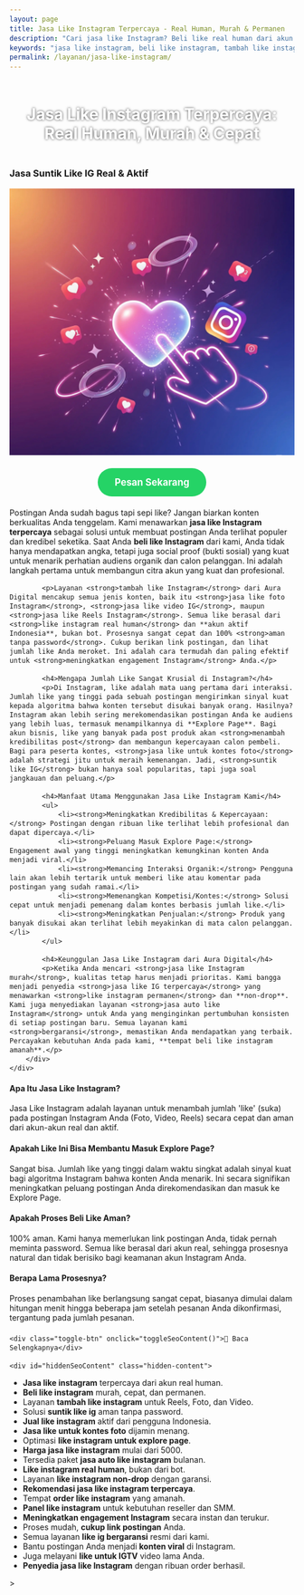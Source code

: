```yaml
---
layout: page
title: Jasa Like Instagram Terpercaya - Real Human, Murah & Permanen
description: "Cari jasa like Instagram? Beli like real human dari akun aktif Indonesia. Layanan suntik like IG terpercaya, aman, murah, dan bergaransi untuk menaikkan engagement dan masuk Explore Page."
keywords: "jasa like instagram, beli like instagram, tambah like instagram, jual like instagram, suntik like ig, order like instagram, panel like instagram, like instagram real human, like instagram aktif, like instagram indonesia, like instagram permanen, like instagram non-drop, jasa like ig terpercaya, jasa like instagram aman, like ig bergaransi, jasa like foto instagram, jasa like reels instagram, beli like video ig, jasa like untuk kontes, like instagram untuk explore page, meningkatkan engagement instagram, jasa like instagram murah, harga jasa like instagram, jasa auto like instagram, apakah aman beli like instagram, rekomendasi jasa like instagram"
permalink: /layanan/jasa-like-instagram/
---
```


<script type="application/ld+json">
{
  "@context": "https://schema.org",
  "@graph": [
    {
      "@type": "WebSite",
      "@id": "https://auradigital.id/#website",
      "url": "https://auradigital.id/",
      "name": "auradigital.id"
    },
    {
      "@type": "WebPage",
      "@id": "https://auradigital.id/layanan/jasa-like-instagram/#webpage",
      "url": "https://auradigital.id/layanan/jasa-like-instagram/",
      "name": "Jasa Like Instagram | Real Aktif, Murah & Terpercaya",
      "isPartOf": {
        "@id": "https://auradigital.id/#website"
      },
      "breadcrumb": {
        "@id": "https://auradigital.id/layanan/jasa-like-instagram/#breadcrumb"
      },
      "description": "Butuh jasa like Instagram? Kami adalah solusi untuk membuat postingan Anda terlihat populer dan kredibel. Layanan suntik like IG terpercaya dari akun real untuk membantu post masuk Explore Page."
    },
    {
      "@type": "Service",
      "name": "Jasa Like Instagram",
      "serviceType": "Social Media Engagement",
      "provider": {
        "@type": "WebSite",
        "name": "auradigital.id",
        "url": "https://auradigital.id/"
      },
      "areaServed": {
        "@type": "Country",
        "name": "Indonesia"
      },
      "description": "Jasa tambah like Instagram dari akun real human Indonesia untuk meningkatkan engagement dan kredibilitas postingan Reels dan Foto. Layanan terpercaya untuk membantu konten Anda menjadi viral."
    },
    {
      "@type": "Product",
      "name": "Paket Like Instagram (Reels & Foto)",
      "image": "https://raw.githubusercontent.com/AzkaAtta/azkaatta.github.io/main/image/jasa-like-instagram.webp",
      "description": "Beli paket like untuk postingan Instagram (Foto, Video, Reels). Dikerjakan oleh akun real dan aktif untuk meningkatkan engagement, kredibilitas, dan peluang masuk Explore Page.",
      "brand": {
        "@type": "Brand",
        "name": "auradigital.id"
      },
      "offers": {
        "@type": "Offer",
        "priceCurrency": "IDR",
        "price": "2000",
        "availability": "https://schema.org/InStock",
        "url": "https://auradigital.id/layanan/jasa-like-instagram/"
      }
    },
    {
      "@type": "BreadcrumbList",
      "@id": "https://auradigital.id/layanan/jasa-like-instagram/#breadcrumb",
      "itemListElement": [
        {
          "@type": "ListItem",
          "position": 1,
          "name": "Home",
          "item": "https://auradigital.id/"
        },
        {
          "@type": "ListItem",
          "position": 2,
          "name": "Layanan",
          "item": "https://auradigital.id/layanan/"
        },
        {
          "@type": "ListItem",
          "position": 3,
          "name": "Jasa Like Instagram",
          "item": "https://auradigital.id/layanan/jasa-like-instagram/"
        }
      ]
    },
    {
      "@type": "FAQPage",
      "mainEntity": [
        {
          "@type": "Question",
          "name": "Apa itu Jasa Like Instagram?",
          "acceptedAnswer": {
            "@type": "Answer",
            "text": "Jasa Like Instagram adalah layanan untuk menambah jumlah 'like' atau 'suka' pada postingan Instagram Anda (baik foto, video, maupun Reels) dari akun-akun real dan aktif."
          }
        },
        {
          "@type": "Question",
          "name": "Apakah Like ini bisa membantu masuk Explore Page?",
          "acceptedAnswer": {
            "@type": "Answer",
            "text": "Ya, jumlah like yang tinggi dalam waktu singkat adalah sinyal kuat bagi algoritma Instagram bahwa konten Anda menarik. Ini secara signifikan meningkatkan peluang postingan Anda direkomendasikan dan masuk ke Explore Page."
          }
        },
        {
          "@type": "Question",
          "name": "Apakah prosesnya aman?",
          "acceptedAnswer": {
            "@type": "Answer",
            "text": "Sangat aman. Kami hanya memerlukan link postingan Anda, tidak perlu password. Semua like berasal dari akun real human, sehingga prosesnya terlihat natural dan tidak berisiko bagi akun Anda."
          }
        }
      ]
    }
  ]
}
</script>

<h1 style="text-align: center; color: #fff; text-shadow: 0 0 4px rgba(0,0,0,0.7); padding: 20px 15px;">
    Jasa Like Instagram Terpercaya: Real Human, Murah & Cepat
</h1>

<div class="jasa-top-komen-tiktok-container">
    <div class="service-card" id="jasa-like-instagram-card" onclick="toggleService(this)">
        <h3>Jasa Suntik Like IG Real & Aktif</h3>
        <img src="https://raw.githubusercontent.com/AzkaAtta/azkaatta.github.io/main/image/jasa-like-instagram.webp" alt="Jasa Like Instagram untuk Explore Page" style="max-width:100%; height:auto;" loading="lazy">
        <a href="https://wa.me/62895402343693?text=Halo,%20saya%20tertarik%20dengan%20Jasa%20Like%20Instagram.%20Bisa%20info%20lebih%20lanjut?" target="_blank" class="whatsapp-button" style="display: block; width: fit-content; margin: 20px auto; padding: 15px 30px; background-color: #25D366; color: white; text-align: center; text-decoration: none; border-radius: 50px; font-size: 1.2em; font-weight: bold; transition: background-color 0.3s ease;">
            Pesan Sekarang
        </a>
        <div class="service-description">
            <p>Postingan Anda sudah bagus tapi sepi like? Jangan biarkan konten berkualitas Anda tenggelam. Kami menawarkan <strong>jasa like Instagram terpercaya</strong> sebagai solusi untuk membuat postingan Anda terlihat populer dan kredibel seketika. Saat Anda <strong>beli like Instagram</strong> dari kami, Anda tidak hanya mendapatkan angka, tetapi juga social proof (bukti sosial) yang kuat untuk menarik perhatian audiens organik dan calon pelanggan. Ini adalah langkah pertama untuk membangun citra akun yang kuat dan profesional.</p>

            <p>Layanan <strong>tambah like Instagram</strong> dari Aura Digital mencakup semua jenis konten, baik itu <strong>jasa like foto Instagram</strong>, <strong>jasa like video IG</strong>, maupun <strong>jasa like Reels Instagram</strong>. Semua like berasal dari <strong>like instagram real human</strong> dan **akun aktif Indonesia**, bukan bot. Prosesnya sangat cepat dan 100% <strong>aman tanpa password</strong>. Cukup berikan link postingan, dan lihat jumlah like Anda meroket. Ini adalah cara termudah dan paling efektif untuk <strong>meningkatkan engagement Instagram</strong> Anda.</p>

            <h4>Mengapa Jumlah Like Sangat Krusial di Instagram?</h4>
            <p>Di Instagram, like adalah mata uang pertama dari interaksi. Jumlah like yang tinggi pada sebuah postingan mengirimkan sinyal kuat kepada algoritma bahwa konten tersebut disukai banyak orang. Hasilnya? Instagram akan lebih sering merekomendasikan postingan Anda ke audiens yang lebih luas, termasuk menampilkannya di **Explore Page**. Bagi akun bisnis, like yang banyak pada post produk akan <strong>menambah kredibilitas post</strong> dan membangun kepercayaan calon pembeli. Bagi para peserta kontes, <strong>jasa like untuk kontes foto</strong> adalah strategi jitu untuk meraih kemenangan. Jadi, <strong>suntik like IG</strong> bukan hanya soal popularitas, tapi juga soal jangkauan dan peluang.</p>

            <h4>Manfaat Utama Menggunakan Jasa Like Instagram Kami</h4>
            <ul>
                <li><strong>Meningkatkan Kredibilitas & Kepercayaan:</strong> Postingan dengan ribuan like terlihat lebih profesional dan dapat dipercaya.</li>
                <li><strong>Peluang Masuk Explore Page:</strong> Engagement awal yang tinggi meningkatkan kemungkinan konten Anda menjadi viral.</li>
                <li><strong>Memancing Interaksi Organik:</strong> Pengguna lain akan lebih tertarik untuk memberi like atau komentar pada postingan yang sudah ramai.</li>
                <li><strong>Memenangkan Kompetisi/Kontes:</strong> Solusi cepat untuk menjadi pemenang dalam kontes berbasis jumlah like.</li>
                <li><strong>Meningkatkan Penjualan:</strong> Produk yang banyak disukai akan terlihat lebih meyakinkan di mata calon pelanggan.</li>
            </ul>

            <h4>Keunggulan Jasa Like Instagram dari Aura Digital</h4>
            <p>Ketika Anda mencari <strong>jasa like Instagram murah</strong>, kualitas tetap harus menjadi prioritas. Kami bangga menjadi penyedia <strong>jasa like IG terpercaya</strong> yang menawarkan <strong>like instagram permanen</strong> dan **non-drop**. Kami juga menyediakan layanan <strong>jasa auto like Instagram</strong> untuk Anda yang menginginkan pertumbuhan konsisten di setiap postingan baru. Semua layanan kami <strong>bergaransi</strong>, memastikan Anda mendapatkan yang terbaik. Percayakan kebutuhan Anda pada kami, **tempat beli like instagram amanah**.</p>
        </div>
    </div>
</div>

<style>
  /* Struktur CSS Anda tidak diubah */
</style>

<div class="accordion">
  <div class="accordion-item">
    <div class="accordion-title"><h4>Apa Itu Jasa Like Instagram?</h4></div>
    <div class="accordion-content">
      Jasa Like Instagram adalah layanan untuk menambah jumlah 'like' (suka) pada postingan Instagram Anda (Foto, Video, Reels) secara cepat dan aman dari akun-akun real dan aktif.
    </div>
  </div>

  <div class="accordion-item">
    <div class="accordion-title"><h4>Apakah Like Ini Bisa Membantu Masuk Explore Page?</h4></div>
    <div class="accordion-content">
      Sangat bisa. Jumlah like yang tinggi dalam waktu singkat adalah sinyal kuat bagi algoritma Instagram bahwa konten Anda menarik. Ini secara signifikan meningkatkan peluang postingan Anda direkomendasikan dan masuk ke Explore Page.
    </div>
  </div>

  <div class="accordion-item">
    <div class="accordion-title"><h4>Apakah Proses Beli Like Aman?</h4></div>
    <div class="accordion-content">
      100% aman. Kami hanya memerlukan link postingan Anda, tidak pernah meminta password. Semua like berasal dari akun real, sehingga prosesnya natural dan tidak berisiko bagi keamanan akun Instagram Anda.
    </div>
  </div>
  
  <div class="accordion-item">
    <div class="accordion-title"><h4>Berapa Lama Prosesnya?</h4></div>
    <div class="accordion-content">
      Proses penambahan like berlangsung sangat cepat, biasanya dimulai dalam hitungan menit hingga beberapa jam setelah pesanan Anda dikonfirmasi, tergantung pada jumlah pesanan.
    </div>
  </div>
</div>

<script>
  // Struktur JS Anda tidak diubah
</script>


<style>
  /* Struktur CSS Anda tidak diubah */
</style>

<div class="toggle-container">

    <div class="toggle-btn" onclick="toggleSeoContent()">📌 Baca Selengkapnya</div>
    
    <div id="hiddenSeoContent" class="hidden-content">
   <ul>
    <li><strong>Jasa like instagram</strong> terpercaya dari akun real human.</li>
    <li><strong>Beli like instagram</strong> murah, cepat, dan permanen.</li>
    <li>Layanan <strong>tambah like instagram</strong> untuk Reels, Foto, dan Video.</li>
    <li>Solusi <strong>suntik like ig</strong> aman tanpa password.</li>
    <li><strong>Jual like instagram</strong> aktif dari pengguna Indonesia.</li>
    <li><strong>Jasa like untuk kontes foto</strong> dijamin menang.</li>
    <li>Optimasi <strong>like instagram untuk explore page</strong>.</li>
    <li><strong>Harga jasa like instagram</strong> mulai dari 5000.</li>
    <li>Tersedia paket <strong>jasa auto like instagram</strong> bulanan.</li>
    <li><strong>Like instagram real human</strong>, bukan dari bot.</li>
    <li>Layanan <strong>like instagram non-drop</strong> dengan garansi.</li>
    <li><strong>Rekomendasi jasa like instagram terpercaya</strong>.</li>
    <li>Tempat <strong>order like instagram</strong> yang amanah.</li>
    <li><strong>Panel like instagram</strong> untuk kebutuhan reseller dan SMM.</li>
    <li><strong>Meningkatkan engagement Instagram</strong> secara instan dan terukur.</li>
    <li>Proses mudah, <strong>cukup link postingan</strong> Anda.</li>
    <li>Semua layanan <strong>like ig bergaransi</strong> resmi dari kami.</li>
    <li>Bantu postingan Anda menjadi <strong>konten viral</strong> di Instagram.</li>
    <li>Juga melayani <strong>like untuk IGTV</strong> video lama Anda.</li>
    <li><strong>Penyedia jasa like Instagram</strong> dengan ribuan order berhasil.</li>
</ul>
    </div>
</div>

<style>
    .toggle-container {
        margin-top: 20px; 
    }
    .toggle-btn {
        cursor: pointer;
        /* Warna tombol diubah agar kontras dengan background gelap */
        color: #67e8f9; /* Biru Cyan Terang */
        text-decoration: underline;
        display: inline-block;
        font-weight: bold;
        text-shadow: 0 1px 2px rgba(0,0,0,0.5);
    }
    .hidden-content {
        /* KUNCI #1: Konten disembunyikan di awal */
        display: none; 
        
        /* KUNCI #2: Style diubah menjadi transparan & teks putih */
        background: rgba(0, 0, 0, 0.25); /* Background semi-transparan gelap */
        backdrop-filter: blur(8px);
        color: #ffffff; /* Warna teks utama menjadi putih */
        border: 1px solid rgba(255, 255, 255, 0.15); /* Border efek kaca */
        
        margin-top: 15px;
        padding: 20px;
        border-radius: 12px;
        text-shadow: 0 1px 2px rgba(0,0,0,0.5); /* Bayangan agar teks mudah dibaca */
    }
    .hidden-content ul {
        margin: 0;
        padding-left: 20px;
    }
    .hidden-content li {
        margin-bottom: 8px;
    }
    .hidden-content strong {
        color: #93c5fd; /* Warna biru muda untuk keyword */
    }
</style>>

<script>
    function toggleSeoContent() {
        var content = document.getElementById("hiddenSeoContent");
        var button = document.querySelector(".toggle-btn");
        
        // Cek apakah konten sedang tersembunyi atau tidak
        if (content.style.display === "none" || content.style.display === "") {
            content.style.display = "block";
            button.textContent = "📌 Tutup Selengkapnya";
        } else {
            content.style.display = "none";
            button.textContent = "📌 Baca Selengkapnya";
        }
    }
</script>
<script>
    // Struktur JS Anda tidak diubah
</script>
